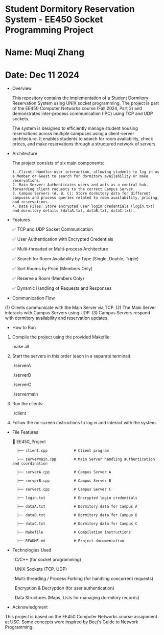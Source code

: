 # Student Dormitory Reservation System - EE450 Socket Programming Project
# Name: Muqi Zhang
# Date: Dec 11 2024

* Overview

   This repository contains the implementation of a Student Dormitory Reservation System using UNIX socket programming. The project is part of the EE450 Computer Networks course (Fall 2024, Part 3) and demonstrates inter-process communication (IPC) using TCP and UDP sockets.

    The system is designed to efficiently manage student housing reservations across multiple campuses using a client-server architecture. It enables students to search for room availability, check prices, and make reservations through a structured network of servers.

* Architecture

   The project consists of six main components:

      1. Client: Handles user interaction, allowing students to log in as a Member or Guest to search for dormitory availability or make reservations.
      2. Main Server: Authenticates users and acts as a central hub, forwarding client requests to the correct Campus Server.
      3. Campus Servers (A, B, C): Store dormitory data for different campuses and process queries related to room availability, pricing, and reservations.
      4. Data Files: Store encrypted user login credentials (login.txt) and dormitory details (dataA.txt, dataB.txt, dataC.txt).

* Features

   ✅ TCP and UDP Socket Communication

   ✅ User Authentication with Encrypted Credentials

   ✅ Multi-threaded or Multi-process Architecture

   ✅ Search for Room Availability by Type (Single, Double, Triple)

   ✅ Sort Rooms by Price (Members Only)

   ✅ Reserve a Room (Members Only)

   ✅ Dynamic Handling of Requests and Responses

* Communication Flow

(1) Clients communicate with the Main Server via TCP.
(2) The Main Server interacts with Campus Servers using UDP.
(3) Campus Servers respond with dormitory availability and reservation updates.

* How to Run

1. Compile the project using the provided Makefile:

   make all

2. Start the servers in this order (each in a separate terminal):

   ./serverA

   ./serverB

   ./serverC

   ./servermain

3. Run the clients:

   ./client

4. Follow the on-screen instructions to log in and interact with the system.

* File Features: 

    📂 EE450_Project

        ├── client.cpp            # Client program

        ├── servermain.cpp        # Main Server handling authentication and coordination

        ├── serverA.cpp           # Campus Server A

        ├── serverB.cpp           # Campus Server B

        ├── serverC.cpp           # Campus Server C

        ├── login.txt             # Encrypted login credentials

        ├── dataA.txt             # Dormitory data for Campus A

        ├── dataB.txt             # Dormitory data for Campus B

        ├── dataC.txt             # Dormitory data for Campus C

        ├── Makefile              # Compilation instructions

        ├── README.md             # Project documentation

* Technologies Used

    · C/C++ (for socket programming)

    · UNIX Sockets (TCP, UDP)

    · Multi-threading / Process Forking (for handling concurrent requests)

    · Encryption & Decryption (for user authentication)

    · Data Structures (Maps, Lists for managing dormitory records)

* Acknowledgment

This project is based on the EE450 Computer Networks course assignment at USC. Some concepts were inspired by Beej's Guide to Network Programming.